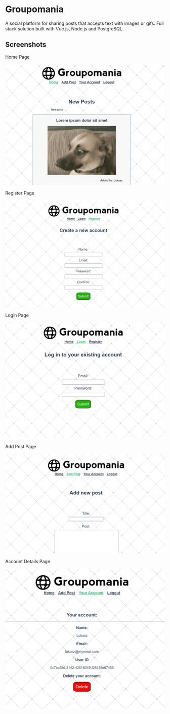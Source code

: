 <h1>Groupomania</h1>
A social platform for sharing posts that accepts text with images or gifs. Full stack solution built with Vue.js, Node.js and PostgreSQL.

<h2>Screenshots</h2>

Home Page

![](https://github.com/lukablasi/Groupomania/blob/main/screenshots/home.PNG)

Register Page

![](https://github.com/lukablasi/Groupomania/blob/main/screenshots/register.PNG)

Login Page

![](https://github.com/lukablasi/Groupomania/blob/main/screenshots/login.PNG)

Add Post Page

![](https://github.com/lukablasi/Groupomania/blob/main/screenshots/addpost.PNG)

Account Details Page

![](https://github.com/lukablasi/Groupomania/blob/main/screenshots/account.PNG)
